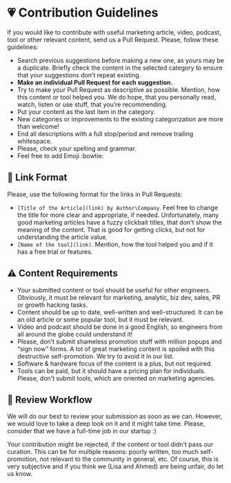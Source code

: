 # 💗 Contribution Guidelines
If you would like to contribute with useful marketing article, video, podcast, tool or other relevant content, send us a Pull Request.  Please, follow these guidelines:
* Search previous suggestions before making a new one, as yours may be a duplicate. Briefly check the content in the selected category to ensure that your suggestions don’t repeat existing.   
* **Make an individual Pull Request for each suggestion.**
* Try to make your Pull Request as descriptive as possible. Mention, how this content or tool helped you. We do hope, that you personally read, watch, listen or use stuff, that you’re recommending.
* Put your content as the last item in the category.
* New categories or improvements to the existing categorization are more than welcome!
* End all descriptions with a full stop/period and remove trailing whitespace.
* Please, check your spelling and grammar.
* Feel free to add Emoji :bowtie:

## 🔗 Link Format
Please, use the following format for the links in Pull Requests:
* ``[Title of the Article](link) by Author\Company``.
Feel free to change the title for more clear and appropriate, if needed. Unfortunately, many good marketing articles have a fuzzy clickbait titles, that don't
show the meaning of the content. That is good for getting clicks, but not for understanding the article value.
* ``[Name of the tool](link)``. Mention, how the tool helped you and if it has a free trial or features.


## ⚠️ Content Requirements
* Your submitted content or tool should be useful for other engineers. Obviously, it must be relevant for marketing, analytic, biz dev, sales, PR or growth hacking tasks.
* Content should be up to date, well-written and well-structured. It can be an old article or some popular tool, but it must be relevant.
* Video and podcast should be done in a good English, so engineers from all around the globe could understand it!
* Please, don’t submit shameless promotion stuff with million popups and “sign now” forms. A lot of great marketing content is spoiled with this destructive self-promotion. We try to avoid it in our list.
* Software & hardware focus of the content is a plus, but not required.
* Tools can be paid, but it should have a pricing plan for individuals. Please, don’t submit tools, which are oriented on marketing agencies.


## 🔮 Review Workflow  
We will do our best to review your submission as soon as we can. However, we would love to take a deep look on it and it might take time. Please, consider that we have a full-time job in our startup :)

Your contribution might be rejected, if the content or tool didn't pass our curation. This can be for multiple reasons: poorly written, too much self-promotion, not relevant to the community in general, etc. Of course, this is very subjective and if you think we (Lisa and Ahmed) are being unfair, do let us know.
